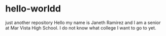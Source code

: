 # hello-worldd
just another repository
Hello my name is Janeth Ramirez and I am a senior at Mar Vista High School. 
I do not know what college I want to go to yet.
